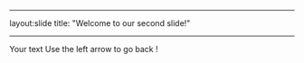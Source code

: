 ___
layout:slide
title: "Welcome to our second slide!"
___
Your text
Use the left arrow to go back !
